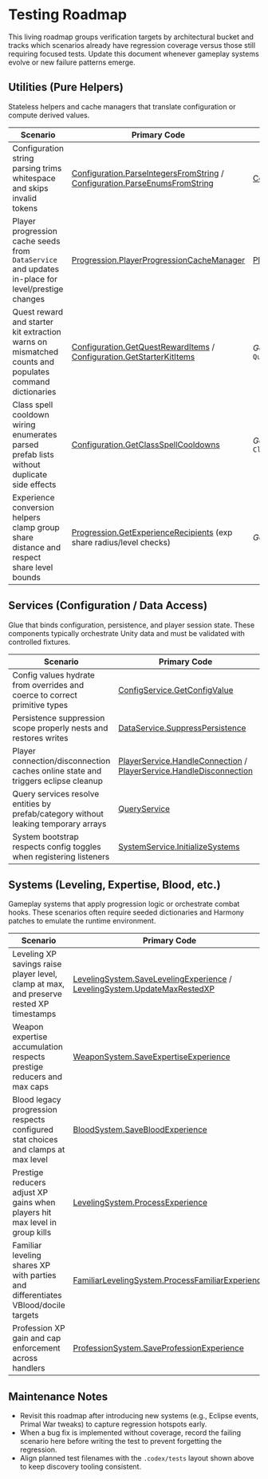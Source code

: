 # Testing Roadmap

This living roadmap groups verification targets by architectural bucket and tracks which scenarios already have regression coverage versus those still requiring focused tests. Update this document whenever gameplay systems evolve or new failure patterns emerge.

## Utilities (Pure Helpers)

Stateless helpers and cache managers that translate configuration or compute derived values.

| Scenario | Primary Code | Existing / Planned Tests | Status |
| --- | --- | --- | --- |
| Configuration string parsing trims whitespace and skips invalid tokens | [Configuration.ParseIntegersFromString](../../Utilities/Configuration.cs) / [Configuration.ParseEnumsFromString](../../Utilities/Configuration.cs) | [ConfigurationParsingTests](../tests/Utilities/ConfigurationParsingTests.cs) | ✅ Covered |
| Player progression cache seeds from `DataService` and updates in-place for level/prestige changes | [Progression.PlayerProgressionCacheManager](../../Utilities/Progression.cs) | [PlayerProgressionCacheManagerTests](../tests/Utilities/PlayerProgressionCacheManagerTests.cs) | ✅ Covered |
| Quest reward and starter kit extraction warns on mismatched counts and populates command dictionaries | [Configuration.GetQuestRewardItems](../../Utilities/Configuration.cs) / [Configuration.GetStarterKitItems](../../Utilities/Configuration.cs) | _Gap — add_ `QuestRewardConfigurationTests.cs` | ⛔ Not covered |
| Class spell cooldown wiring enumerates parsed prefab lists without duplicate side effects | [Configuration.GetClassSpellCooldowns](../../Utilities/Configuration.cs) | _Gap — add_ `ClassSpellCooldownConfigurationTests.cs` | ⛔ Not covered |
| Experience conversion helpers clamp group share distance and respect share level bounds | [Progression.GetExperienceRecipients](../../Utilities/Progression.cs) (exp share radius/level checks) | _Gap — add_ `ExperienceShareRulesTests.cs` | ⛔ Not covered |

## Services (Configuration / Data Access)

Glue that binds configuration, persistence, and player session state. These components typically orchestrate Unity data and must be validated with controlled fixtures.

| Scenario | Primary Code | Existing / Planned Tests | Status |
| --- | --- | --- | --- |
| Config values hydrate from overrides and coerce to correct primitive types | [ConfigService.GetConfigValue<T>](../../Services/ConfigService.cs) | [ConfigServiceTests](../tests/Services/ConfigServiceTests.cs) | ✅ Covered |
| Persistence suppression scope properly nests and restores writes | [DataService.SuppressPersistence](../../Services/DataService.cs) | _Gap — add_ `DataServicePersistenceScopeTests.cs` | ⛔ Not covered |
| Player connection/disconnection caches online state and triggers eclipse cleanup | [PlayerService.HandleConnection](../../Services/PlayerService.cs) / [PlayerService.HandleDisconnection](../../Services/PlayerService.cs) | _Gap — add_ `PlayerServiceConnectionTests.cs` | ⛔ Not covered |
| Query services resolve entities by prefab/category without leaking temporary arrays | [QueryService](../../Services/QueryService.cs) | _Gap — add_ `QueryServiceEntityLookupTests.cs` | ⛔ Not covered |
| System bootstrap respects config toggles when registering listeners | [SystemService.InitializeSystems](../../Services/SystemService.cs) | _Gap — add_ `SystemServiceInitializationTests.cs` | ⛔ Not covered |

## Systems (Leveling, Expertise, Blood, etc.)

Gameplay systems that apply progression logic or orchestrate combat hooks. These scenarios often require seeded dictionaries and Harmony patches to emulate the runtime environment.

| Scenario | Primary Code | Existing / Planned Tests | Status |
| --- | --- | --- | --- |
| Leveling XP savings raise player level, clamp at max, and preserve rested XP timestamps | [LevelingSystem.SaveLevelingExperience](../../Systems/Leveling/LevelingSystem.cs) / [LevelingSystem.UpdateMaxRestedXP](../../Systems/Leveling/LevelingSystem.cs) | [LevelingSystemTests](../tests/Systems/Leveling/LevelingSystemTests.cs) | ✅ Covered |
| Weapon expertise accumulation respects prestige reducers and max caps | [WeaponSystem.SaveExpertiseExperience](../../Systems/Expertise/WeaponSystem.cs) | [WeaponSystemTests](../tests/Systems/Expertise/WeaponSystemTests.cs) | ✅ Covered |
| Blood legacy progression respects configured stat choices and clamps at max level | [BloodSystem.SaveBloodExperience](../../Systems/Legacies/BloodSystem.cs) | [BloodSystemTests](../tests/Systems/Legacies/BloodSystemTests.cs) | ✅ Covered |
| Prestige reducers adjust XP gains when players hit max level in group kills | [LevelingSystem.ProcessExperience](../../Systems/Leveling/LevelingSystem.cs) | _Gap — add_ `LevelingExperienceShareTests.cs` | ⛔ Not covered |
| Familiar leveling shares XP with parties and differentiates VBlood/docile targets | [FamiliarLevelingSystem.ProcessFamiliarExperience](../../Systems/Familiars/FamiliarLevelingSystem.cs) | _Gap — add_ `FamiliarLevelingSystemTests.cs` | ⛔ Not covered |
| Profession XP gain and cap enforcement across handlers | [ProfessionSystem.SaveProfessionExperience](../../Systems/Professions/ProfessionSystem.cs) | _Gap — add_ `ProfessionSystemExperienceTests.cs` | ⛔ Not covered |

## Maintenance Notes

* Revisit this roadmap after introducing new systems (e.g., Eclipse events, Primal War tweaks) to capture regression hotspots early.
* When a bug fix is implemented without coverage, record the failing scenario here before writing the test to prevent forgetting the regression.
* Align planned test filenames with the `.codex/tests` layout shown above to keep discovery tooling consistent.
